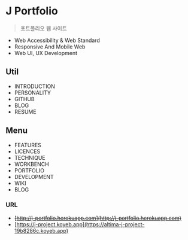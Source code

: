 # J Portfolio
> 포트폴리오 웹 사이트

- Web Accessibility & Web Standard
- Responsive And Mobile Web
- Web UI, UX Development

## Util
- INTRODUCTION
- PERSONALITY
- GITHUB
- BLOG
- RESUME

## Menu
- FEATURES
- LICENCES
- TECHNIQUE
- WORKBENCH
- PORTFOLIO
- DEVELOPMENT
- WIKI
- BLOG

### URL
- <del>[http://j-portfolio.herokuapp.com](http://j-portfolio.herokuapp.com)</del>
- [https://j-project.koyeb.app](https://altima-j-project-19b8286c.koyeb.app)